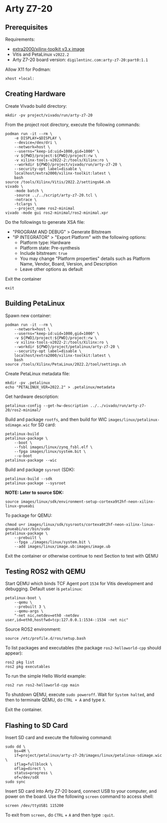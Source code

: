 # Arty Z7-20


## Prerequisites

Requirements:
* [extra2000/xilinx-toolkit v3.x image](https://github.com/extra2000/xilinx-toolkit)
* Vitis and PetaLinux `v2022.2`
* Arty Z7-20 board version: `digilentinc.com:arty-z7-20:part0:1.1`

Allow X11 for Podman:
```
xhost +local:
```


## Creating Hardware

Create Vivado build directory:
```
mkdir -pv project/vivado/run/arty-z7-20
```

From the project root directory, execute the following commands:
```
podman run -it --rm \
    -e DISPLAY=$DISPLAY \
    --device=/dev/dri \
    --network=host \
    --userns="keep-id:uid=1000,gid=1000" \
    -v ${PWD}/project:${PWD}/project:rw \
    -v xilinx-tools-v2022-2:/tools/Xilinx:ro \
    --workdir ${PWD}/project/vivado/run/arty-z7-20 \
    --security-opt label=disable \
    localhost/extra2000/xilinx-toolkit:latest \
    bash
source /tools/Xilinx/Vitis/2022.2/settings64.sh
vivado \
    -mode batch \
    -source ../../script/arty-z7-20.tcl \
    -notrace \
    -tclargs \
    --project_name ros2-minimal
vivado -mode gui ros2-minimal/ros2-minimal.xpr
```

Do the followings to generate XSA file:
* "PROGRAM AND DEBUG" > Generate Bitstream
* "IP INTEGRATOR" > "Export Platform" with the following options:
    * Platform type: Hardware
    * Platform state: Pre-synthesis
    * Include bitstream: `true`
    * You may change "Platform properties" details such as Platform Name, Vendor, Board, Version, and Description
    * Leave other options as default

Exit the container
```
exit
```


## Building PetaLinux

Spawn new container:
```
podman run -it --rm \
    --network=host \
    --userns="keep-id:uid=1000,gid=1000" \
    -v ${PWD}/project:${PWD}/project:rw \
    -v xilinx-tools-v2022-2:/tools/Xilinx:ro \
    --workdir ${PWD}/project/petalinux/arty-z7-20 \
    --security-opt label=disable \
    localhost/extra2000/xilinx-toolkit:latest \
    bash
source /tools/Xilinx/PetaLinux/2022.2/tool/settings.sh
```

Create PetaLinux metadata file:
```
mkdir -pv .petalinux
echo "PETALINUX_VER=2022.2" > .petalinux/metadata
```

Get hardware description:
```
petalinux-config --get-hw-description ../../vivado/run/arty-z7-20/ros2-minimal/
```

Build and package `rootfs`, and then build for WIC `images/linux/petalinux-sdimage.wic` for SD card:
```
petalinux-build
petalinux-package \
    --boot \
    --fsbl images/linux/zynq_fsbl.elf \
    --fpga images/linux/system.bit \
    --u-boot
petalinux-package --wic
```

Build and package `sysroot` (SDK):
```
petalinux-build --sdk
petalinux-package --sysroot
```

**NOTE: Later to source SDK:**
```
source images/linux/sdk/environment-setup-cortexa9t2hf-neon-xilinx-linux-gnueabi
```

To package for QEMU:
```
chmod u+r images/linux/sdk/sysroots/cortexa9t2hf-neon-xilinx-linux-gnueabi/usr/bin/sudo
petalinux-package \
    --prebuilt \
    --fpga ./images/linux/system.bit \
    --add images/linux/image.ub:images/image.ub
```

Exit the container or otherwise continue to next Section to test with QEMU


## Testing ROS2 with QEMU

Start QEMU which binds TCF Agent port `1534` for Vitis development and debugging. Default user is `petalinux`:
```
petalinux-boot \
    --qemu \
    --prebuilt 3 \
    --qemu-args \
    "-net nic,netdev=eth0 -netdev user,id=eth0,hostfwd=tcp:127.0.0.1:1534-:1534 -net nic"
```

Source ROS2 environment:
```
source /etc/profile.d/ros/setup.bash
```

To list packages and executables (the package `ros2-helloworld-cpp` should appear):
```
ros2 pkg list
ros2 pkg executables
```

To run the simple Hello World example:
```
ros2 run ros2-helloworld-cpp main
```

To shutdown QEMU, execute `sudo poweroff`. Wait for `System halted`, and then to terminate QEMU, do `CTRL + A` and type `X`.

Exit the container.


## Flashing to SD Card

Insert SD card and execute the following command:
```
sudo dd \
    bs=4M \
    if=project/petalinux/arty-z7-20/images/linux/petalinux-sdimage.wic \
    iflag=fullblock \
    oflag=direct \
    status=progress \
    of=/dev/sdX
sudo sync
```

Insert SD card into Arty Z7-20 board, connect USB to your computer, and power on the board. Use the following `screen` command to access shell:
```
screen /dev/ttyUSB1 115200
```

To exit from `screen,` do `CTRL` + `A` and then type `:quit`.
